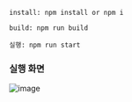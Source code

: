 ```
install: npm install or npm i

build: npm run build

실행: npm run start
```

### 실행 화면
![image](https://user-images.githubusercontent.com/93505435/220014198-164af1fb-b2dc-4298-8819-9f45d8ad0e4e.png)
